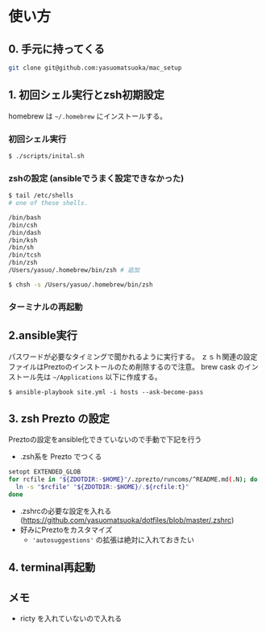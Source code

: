 # 使い方
## 0. 手元に持ってくる
```bash
git clone git@github.com:yasuomatsuoka/mac_setup
```

## 1. 初回シェル実行とzsh初期設定
homebrew は `~/.homebrew` にインストールする。

### 初回シェル実行
```bash
$ ./scripts/inital.sh
```


### zshの設定 (ansibleでうまく設定できなかった)

```bash
$ tail /etc/shells                                   
# one of these shells.

/bin/bash
/bin/csh
/bin/dash
/bin/ksh
/bin/sh
/bin/tcsh
/bin/zsh
/Users/yasuo/.homebrew/bin/zsh # 追加

$ chsh -s /Users/yasuo/.homebrew/bin/zsh
```

### ターミナルの再起動

## 2.ansible実行
パスワードが必要なタイミングで聞かれるように実行する。
ｚｓｈ関連の設定ファイルはPreztoのインストールのため削除するので注意。
brew cask のインストール先は `~/Applications` 以下に作成する。
```
$ ansible-playbook site.yml -i hosts --ask-become-pass 
```

## 3. zsh Prezto の設定
Preztoの設定をansible化できていないので手動で下記を行う
- .zsh系を Prezto でつくる
```bash
setopt EXTENDED_GLOB
for rcfile in "${ZDOTDIR:-$HOME}"/.zprezto/runcoms/^README.md(.N); do
  ln -s "$rcfile" "${ZDOTDIR:-$HOME}/.${rcfile:t}"
done
```

- .zshrcの必要な設定を入れる (https://github.com/yasuomatsuoka/dotfiles/blob/master/.zshrc)
- 好みにPreztoをカスタマイズ
  - `'autosuggestions'` の拡張は絶対に入れておきたい

## 4. terminal再起動

## メモ
- ricty を入れていないので入れる
